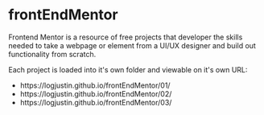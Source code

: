 # frontEndMentor

Frontend Mentor is a resource of free projects that developer the skills needed to take a webpage or element from a UI/UX designer and build out functionality from scratch.

Each project is loaded into it's own folder and viewable on it's own URL: 
<ul>
<li>https://logjustin.github.io/frontEndMentor/01/</li>
<li>https://logjustin.github.io/frontEndMentor/02/</li>
<li>https://logjustin.github.io/frontEndMentor/03/</li>
</ul>
